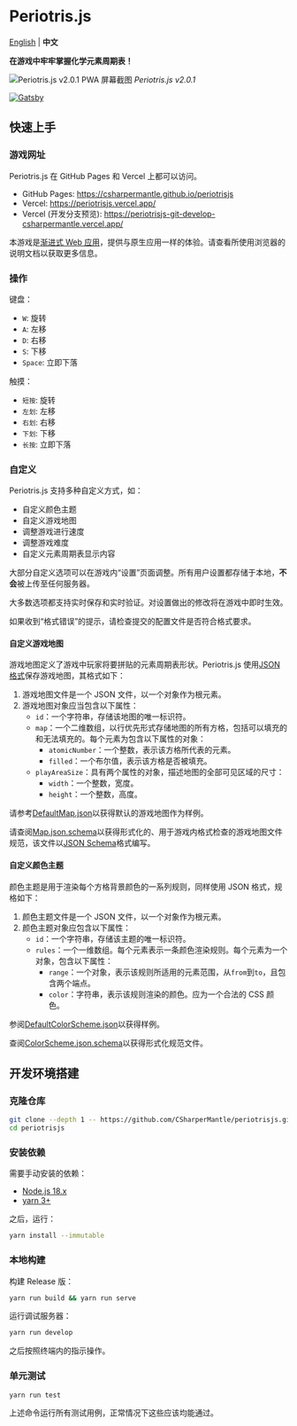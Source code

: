 # Periotris.js

[English](README.md) | **中文**

**在游戏中牢牢掌握化学元素周期表！**

![Periotris.js v2.0.1 PWA 屏幕截图](https://user-images.githubusercontent.com/32665105/152916976-93b9617a-7f82-489c-9ede-92f16a2c45e9.png)
_Periotris.js v2.0.1_

[![Gatsby](https://github.com/CSharperMantle/periotrisjs/actions/workflows/gatsby.yml/badge.svg?branch=develop)](https://github.com/CSharperMantle/periotrisjs/actions/workflows/gatsby.yml)

## 快速上手

### 游戏网址

Periotris.js 在 GitHub Pages 和 Vercel 上都可以访问。

- GitHub Pages: https://csharpermantle.github.io/periotrisjs
- Vercel: https://periotrisjs.vercel.app/
- Vercel (开发分支预览): https://periotrisjs-git-develop-csharpermantle.vercel.app/

本游戏是[渐进式 Web 应用](https://developer.mozilla.org/zh-CN/docs/Web/Progressive_web_apps)，提供与原生应用一样的体验。请查看所使用浏览器的说明文档以获取更多信息。

### 操作

键盘：

- `W`: 旋转
- `A`: 左移
- `D`: 右移
- `S`: 下移
- `Space`: 立即下落

触摸：

- `短按`: 旋转
- `左划`: 左移
- `右划`: 右移
- `下划`: 下移
- `长按`: 立即下落

### 自定义

Periotris.js 支持多种自定义方式，如：

- 自定义颜色主题
- 自定义游戏地图
- 调整游戏进行速度
- 调整游戏难度
- 自定义元素周期表显示内容

大部分自定义选项可以在游戏内“设置”页面调整。所有用户设置都存储于本地，**不会**被上传至任何服务器。

大多数选项都支持实时保存和实时验证。对设置做出的修改将在游戏中即时生效。

如果收到“格式错误”的提示，请检查提交的配置文件是否符合格式要求。

#### 自定义游戏地图

游戏地图定义了游戏中玩家将要拼贴的元素周期表形状。Periotris.js 使用[JSON 格式](https://developer.mozilla.org/zh-CN/docs/Glossary/JSON)保存游戏地图，其格式如下：

1. 游戏地图文件是一个 JSON 文件，以一个对象作为根元素。
2. 游戏地图对象应当包含以下属性：
   - `id`：一个字符串，存储该地图的唯一标识符。
   - `map`：一个二维数组，以行优先形式存储地图的所有方格，包括可以填充的和无法填充的。每个元素为包含以下属性的对象：
     - `atomicNumber`：一个整数，表示该方格所代表的元素。
     - `filled`：一个布尔值，表示该方格是否被填充。
   - `playAreaSize`：具有两个属性的对象，描述地图的全部可见区域的尺寸：
     - `width`：一个整数，宽度。
     - `height`：一个整数，高度。

请参考[DefaultMap.json](src/json/DefaultMap.json)以获得默认的游戏地图作为样例。

请查阅[Map.json.schema](src/json/schema/Map.json.schema)以获得形式化的、用于游戏内格式检查的游戏地图文件规范，该文件以[JSON Schema](https://json-schema.org/)格式编写。

#### 自定义颜色主题

颜色主题是用于渲染每个方格背景颜色的一系列规则，同样使用 JSON 格式，规格如下：

1. 颜色主题文件是一个 JSON 文件，以一个对象作为根元素。
2. 颜色主题对象应包含以下属性：
   - `id`：一个字符串，存储该主题的唯一标识符。
   - `rules`：一个一维数组。每个元素表示一条颜色渲染规则。每个元素为一个对象，包含以下属性：
     - `range`：一个对象，表示该规则所适用的元素范围，从`from`到`to`，且包含两个端点。
     - `color`：字符串，表示该规则渲染的颜色。应为一个合法的 CSS 颜色。

参阅[DefaultColorScheme.json](src/json/DefaultColorScheme.json)以获得样例。

查阅[ColorScheme.json.schema](src/json/schema/ColorScheme.json.schema)以获得形式化规范文件。

## 开发环境搭建

### 克隆仓库

```sh
git clone --depth 1 -- https://github.com/CSharperMantle/periotrisjs.git
cd periotrisjs
```

### 安装依赖

需要手动安装的依赖：

- [Node.js 18.x](https://nodejs.org/)
- [yarn 3+](https://yarnpkg.com/)

之后，运行：

```sh
yarn install --immutable
```

### 本地构建

构建 Release 版：

```sh
yarn run build && yarn run serve
```

运行调试服务器：

```sh
yarn run develop
```

之后按照终端内的指示操作。

### 单元测试

```sh
yarn run test
```

上述命令运行所有测试用例，正常情况下这些应该均能通过。
